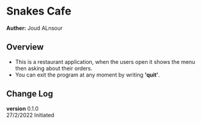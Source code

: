 # Snakes Cafe 
**Auther:** Joud ALnsour
## Overview 
- This is a restaurant application, when the users open it shows the menu then asking about their orders.  
- You can exit the program  at any moment by writing **'quit'**.
## Change Log
**version** 0.1.0  <br>
27/2/2022 Initiated